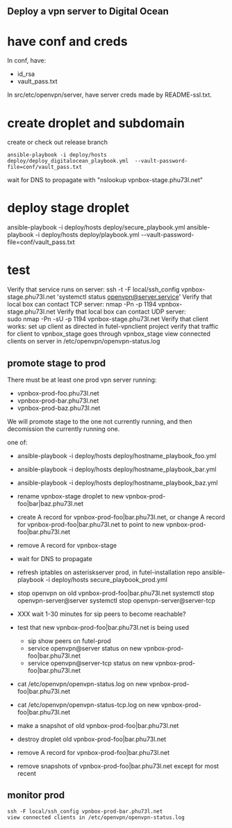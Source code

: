 ## Deploy a vpn server to Digital Ocean

# have conf and creds

In conf, have:
- id_rsa
- vault_pass.txt

In src/etc/openvpn/server, have server creds made by README-ssl.txt.

# create droplet and subdomain

create or check out release branch

    ansible-playbook -i deploy/hosts deploy/deploy_digitalocean_playbook.yml  --vault-password-file=conf/vault_pass.txt

wait for DNS to propagate with "nslookup vpnbox-stage.phu73l.net"

# deploy stage droplet

  ansible-playbook -i deploy/hosts deploy/secure_playbook.yml
  ansible-playbook -i deploy/hosts deploy/playbook.yml --vault-password-file=conf/vault_pass.txt

# test

  Verify that service runs on server:
  ssh -t -F local/ssh_config vpnbox-stage.phu73l.net 'systemctl status openvpn@server.service'
  Verify that local box can contact TCP server:
  nmap -Pn -p 1194 vpnbox-stage.phu73l.net
  Verify that local box can contact UDP server:  
  sudo nmap -Pn -sU -p 1194 vpnbox-stage.phu73l.net
  Verify that client works:
  set up client as directed in futel-vpnclient project
  verify that traffic for client to vpnbox_stage goes through vpnbox_stage
  view connected clients on server in /etc/openvpn/openvpn-status.log

## promote stage to prod

There must be at least one prod vpn server running:
- vpnbox-prod-foo.phu73l.net
- vpnbox-prod-bar.phu73l.net
- vpnbox-prod-baz.phu73l.net

We will promote stage to the one not currently running, and then decomission the currently running one.

one of:
- ansible-playbook -i deploy/hosts deploy/hostname_playbook_foo.yml
- ansible-playbook -i deploy/hosts deploy/hostname_playbook_bar.yml
- ansible-playbook -i deploy/hosts deploy/hostname_playbook_baz.yml

- rename vpnbox-stage droplet to new vpnbox-prod-foo|bar|baz.phu73l.net
- create A record for vpnbox-prod-foo|bar.phu73l.net, or change A record for vpnbox-prod-foo|bar.phu73l.net to point to new vpnbox-prod-foo|bar.phu73l.net
- remove A record for vpnbox-stage
- wait for DNS to propagate
- refresh iptables on asteriskserver prod, in futel-installation repo
        ansible-playbook -i deploy/hosts secure_playbook_prod.yml
- stop openvpn on old vpnbox-prod-foo|bar.phu73l.net
        systemctl stop openvpn-server@server
        systemctl stop openvpn-server@server-tcp
- XXX wait 1-30 minutes for sip peers to become reachable?
- test that new vpnbox-prod-foo|bar.phu73l.net is being used
  - sip show peers on futel-prod
  - service openvpn@server status on new vpnbox-prod-foo|bar.phu73l.net
  - service openvpn@server-tcp status on new vpnbox-prod-foo|bar.phu73l.net  
- cat /etc/openvpn/openvpn-status.log on new vpnbox-prod-foo|bar.phu73l.net
- cat /etc/openvpn/openvpn-status-tcp.log on new vpnbox-prod-foo|bar.phu73l.net  
- make a snapshot of old vpnbox-prod-foo|bar.phu73l.net
- destroy droplet old vpnbox-prod-foo|bar.phu73l.net
- remove A record for vpnbox-prod-foo|bar.phu73l.net
- remove snapshots of vpnbox-prod-foo|bar.phu73l.net except for most recent

## monitor prod

    ssh -F local/ssh_config vpnbox-prod-bar.phu73l.net
    view connected clients in /etc/openvpn/openvpn-status.log
